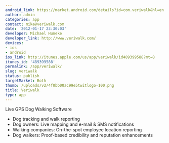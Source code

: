 ```yaml
---
android_link: https://market.android.com/details?id=com.veriwalk&hl=en
author: admin
categories: app
contact: mike@veriwalk.com
date: '2012-01-17 23:30:03'
developer: Michael Huneke
developer_link: http://www.veriwalk.com/
devices: 
- ios
- android
ios_link: http://itunes.apple.com/us/app/veriwalk/id489399588?mt=8
itunes_id: '489399588'
permalink: /app/veriwalk/
slug: veriwalk
status: publish
targetMarket: Both
thumb: /uploads/v2/4f0bb00ac99e5twitlogo-100.png
title: Veriwalk
type: app
---
```


Live GPS Dog Walking Software<br />
- Dog tracking and walk reporting<br />
- Dog owners: Live mapping and e-mail &amp; SMS notifications<br />
- Walking companies: On-the-spot employee location reporting<br />
- Dog walkers: Proof-based credibility and reputation enhancements
